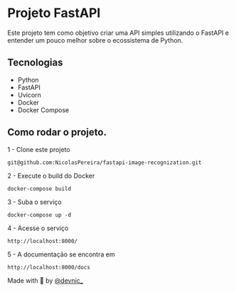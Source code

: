# Projeto FastAPI

Este projeto tem como objetivo criar uma API simples utilizando o FastAPI e
entender um pouco melhor sobre o ecossistema de Python.

## Tecnologias

- Python
- FastAPI
- Uvicorn
- Docker
- Docker Compose

## Como rodar o projeto.

1 - Clone este projeto

```shell
git@github.com:NicolasPereira/fastapi-image-recognization.git
```

2 - Execute o build do Docker

```shell
docker-compose build
```

3 - Suba o serviço

```shell
docker-compose up -d
```

4 - Acesse o serviço

```shell
http://localhost:8000/
```

5 - A documentação se encontra em

```shell
http://localhost:8000/docs
```

Made with 💜 by [@devnic\_](https://twitter.com/devnic_)
